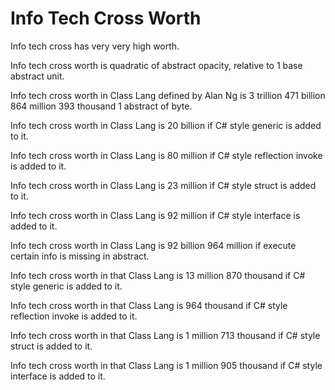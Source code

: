 # Info Tech Cross Worth

Info tech cross has very very high worth.

Info tech cross worth is quadratic of abstract opacity,
relative to 1 base abstract unit.

Info tech cross worth in Class Lang defined by Alan Ng is
3 trillion 471 billion 864 million 393 thousand 1 abstract of byte.

Info tech cross worth in Class Lang is 20 billion if 
C# style generic is added to it.

Info tech cross worth in Class Lang is 80 million if 
C# style reflection invoke is added to it.

Info tech cross worth in Class Lang is 23 million if 
C# style struct is added to it.

Info tech cross worth in Class Lang is 92 million if 
C# style interface is added to it.

Info tech cross worth in Class Lang is 92 billion 964 million if
execute certain info is missing in abstract.

Info tech cross worth in that Class Lang is 13 million 870 thousand if 
C# style generic is added to it.

Info tech cross worth in that Class Lang is 964 thousand if 
C# style reflection invoke is added to it.

Info tech cross worth in that Class Lang is 1 million 713 thousand if 
C# style struct is added to it.

Info tech cross worth in that Class Lang is 1 million 905 thousand if 
C# style interface is added to it.